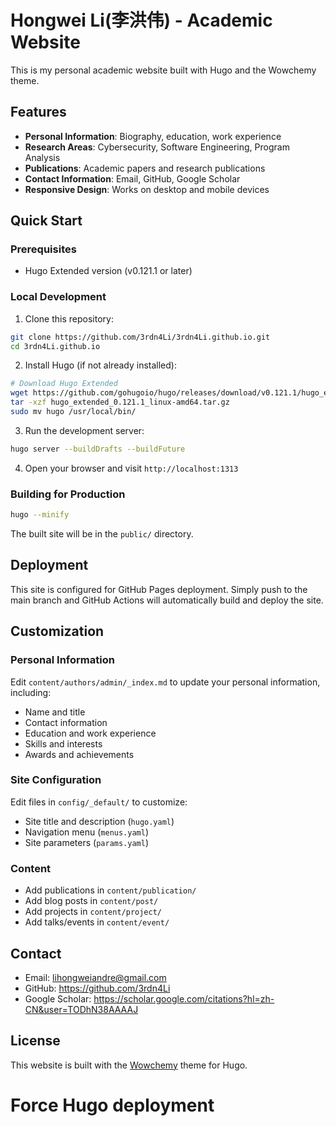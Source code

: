 # Hongwei Li(李洪伟) - Academic Website

This is my personal academic website built with Hugo and the Wowchemy theme.

## Features

- **Personal Information**: Biography, education, work experience
- **Research Areas**: Cybersecurity, Software Engineering, Program Analysis
- **Publications**: Academic papers and research publications
- **Contact Information**: Email, GitHub, Google Scholar
- **Responsive Design**: Works on desktop and mobile devices

## Quick Start

### Prerequisites

- Hugo Extended version (v0.121.1 or later)

### Local Development

1. Clone this repository:
```bash
git clone https://github.com/3rdn4Li/3rdn4Li.github.io.git
cd 3rdn4Li.github.io
```

2. Install Hugo (if not already installed):
```bash
# Download Hugo Extended
wget https://github.com/gohugoio/hugo/releases/download/v0.121.1/hugo_extended_0.121.1_linux-amd64.tar.gz
tar -xzf hugo_extended_0.121.1_linux-amd64.tar.gz
sudo mv hugo /usr/local/bin/
```

3. Run the development server:
```bash
hugo server --buildDrafts --buildFuture
```

4. Open your browser and visit `http://localhost:1313`

### Building for Production

```bash
hugo --minify
```

The built site will be in the `public/` directory.

## Deployment

This site is configured for GitHub Pages deployment. Simply push to the main branch and GitHub Actions will automatically build and deploy the site.

## Customization

### Personal Information
Edit `content/authors/admin/_index.md` to update your personal information, including:
- Name and title
- Contact information
- Education and work experience
- Skills and interests
- Awards and achievements

### Site Configuration
Edit files in `config/_default/` to customize:
- Site title and description (`hugo.yaml`)
- Navigation menu (`menus.yaml`)
- Site parameters (`params.yaml`)

### Content
- Add publications in `content/publication/`
- Add blog posts in `content/post/`
- Add projects in `content/project/`
- Add talks/events in `content/event/`

## Contact

- Email: lihongweiandre@gmail.com
- GitHub: https://github.com/3rdn4Li
- Google Scholar: https://scholar.google.com/citations?hl=zh-CN&user=TODhN38AAAAJ

## License

This website is built with the [Wowchemy](https://wowchemy.com/) theme for Hugo.
# Force Hugo deployment
